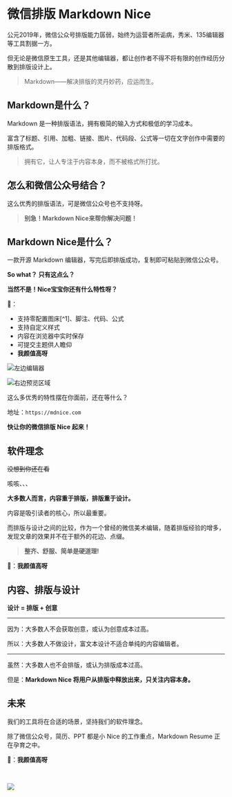 # 微信排版 Markdown Nice

公元2019年，微信公众号排版能力孱弱，始终为运营者所诟病，秀米、135编辑器等工具割据一方。

但无论是微信原生工具，还是其他编辑器，都让创作者不得不将有限的创作经历分散到排版设计上。

> Markdown——解决排版的灵丹妙药，应运而生。

## Markdown是什么？

Markdown 是一种排版语法，拥有极简的输入方式和极低的学习成本。


富含了标题、引用、加粗、链接、图片、代码段、公式等一切在文字创作中需要的排版格式。

> 拥有它，让人专注于内容本身，而不被格式所打扰。

## 怎么和微信公众号结合？

这么优秀的排版语法，可是微信公众号也不支持呀。

> **别急！Markdown Nice来帮你解决问题！**

## Markdown Nice是什么？

一款开源 Markdown 编辑器，写完后即排版成功，复制即可粘贴到微信公众号。

**So what？ 只有这点么？**

**当然不是！Nice宝宝你还有什么特性呀？** 

🤗：

- 支持零配置图床[^1]、脚注、代码、公式
- 支持自定义样式
- 内容在浏览器中实时保存
- 可提交主题供人瞻仰
- **我颜值高呀**

![左边编辑器](https://i.loli.net/2019/04/01/5ca1b0465f4ea.png)

![右边预览区域](https://i.loli.net/2019/04/01/5ca1b048ad7d8.png)


这么多优秀的特性摆在你面前，还在等什么？

地址：`https://mdnice.com`

**快让你的微信排版 Nice 起来！**

## 软件理念

~~没想到你还在看~~

咳咳、、、

**大多数人而言，内容重于排版，排版重于设计。**

内容是吸引读者的核心，所以最重要。

而排版与设计之间的比较，作为一个曾经的微信美术编辑，随着排版经验的增多，发现文章的效果并不在于额外的花边、点缀。

> **整齐、舒服、简单是硬道理!**

🤗：**我颜值高呀**

## 内容、排版与设计

**设计 = 排版 + 创意**
 
---

因为：大多数人不会获取创意，或认为创意成本过高。

所以：大多数人不做设计，富文本设计不适合单纯的内容编辑者。

---

虽然：大多数人也不会排版，或认为排版成本过高。

但是：**Markdown Nice 将用户从排版中释放出来，只关注内容本身。**

## 未来

我们的工具将在合适的场景，坚持我们的软件理念。

除了微信公众号，简历、PPT 都是小 Nice 的工作重点，Markdown Resume
正在孕育之中。

🤗：**我颜值高呀**

<br/>

![](https://i.loli.net/2019/04/01/5ca1a3eda5a7d.jpg)